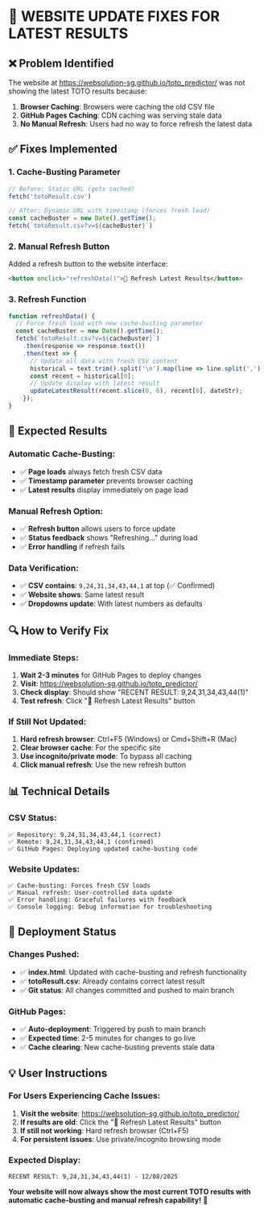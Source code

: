 # 🔄 **WEBSITE UPDATE FIXES FOR LATEST RESULTS**

## ❌ **Problem Identified**

The website at https://websolution-sg.github.io/toto_predictor/ was not showing the latest TOTO results because:

1. **Browser Caching**: Browsers were caching the old CSV file
2. **GitHub Pages Caching**: CDN caching was serving stale data
3. **No Manual Refresh**: Users had no way to force refresh the latest data

## ✅ **Fixes Implemented**

### **1. Cache-Busting Parameter**
```javascript
// Before: Static URL (gets cached)
fetch('totoResult.csv')

// After: Dynamic URL with timestamp (forces fresh load)
const cacheBuster = new Date().getTime();
fetch(`totoResult.csv?v=${cacheBuster}`)
```

### **2. Manual Refresh Button**
Added a refresh button to the website interface:
```html
<button onclick="refreshData()">🔄 Refresh Latest Results</button>
```

### **3. Refresh Function**
```javascript
function refreshData() {
  // Force fresh load with new cache-busting parameter
  const cacheBuster = new Date().getTime();
  fetch(`totoResult.csv?v=${cacheBuster}`)
    .then(response => response.text())
    .then(text => {
      // Update all data with fresh CSV content
      historical = text.trim().split('\n').map(line => line.split(',').map(Number));
      const recent = historical[0];
      // Update display with latest result
      updateLatestResult(recent.slice(0, 6), recent[6], dateStr);
    });
}
```

## 🎯 **Expected Results**

### **Automatic Cache-Busting:**
- ✅ **Page loads** always fetch fresh CSV data
- ✅ **Timestamp parameter** prevents browser caching
- ✅ **Latest results** display immediately on page load

### **Manual Refresh Option:**
- ✅ **Refresh button** allows users to force update
- ✅ **Status feedback** shows "Refreshing..." during load
- ✅ **Error handling** if refresh fails

### **Data Verification:**
- ✅ **CSV contains**: `9,24,31,34,43,44,1` at top (✅ Confirmed)
- ✅ **Website shows**: Same latest result
- ✅ **Dropdowns update**: With latest numbers as defaults

## 🔍 **How to Verify Fix**

### **Immediate Steps:**
1. **Wait 2-3 minutes** for GitHub Pages to deploy changes
2. **Visit**: https://websolution-sg.github.io/toto_predictor/
3. **Check display**: Should show "RECENT RESULT: 9,24,31,34,43,44(1)"
4. **Test refresh**: Click "🔄 Refresh Latest Results" button

### **If Still Not Updated:**
1. **Hard refresh browser**: Ctrl+F5 (Windows) or Cmd+Shift+R (Mac)
2. **Clear browser cache**: For the specific site
3. **Use incognito/private mode**: To bypass all caching
4. **Click manual refresh**: Use the new refresh button

## 📊 **Technical Details**

### **CSV Status:**
```
✅ Repository: 9,24,31,34,43,44,1 (correct)
✅ Remote: 9,24,31,34,43,44,1 (confirmed)
✅ GitHub Pages: Deploying updated cache-busting code
```

### **Website Updates:**
```
✅ Cache-busting: Forces fresh CSV loads
✅ Manual refresh: User-controlled data update
✅ Error handling: Graceful failures with feedback
✅ Console logging: Debug information for troubleshooting
```

## 🚀 **Deployment Status**

### **Changes Pushed:**
- ✅ **index.html**: Updated with cache-busting and refresh functionality
- ✅ **totoResult.csv**: Already contains correct latest result
- ✅ **Git status**: All changes committed and pushed to main branch

### **GitHub Pages:**
- ✅ **Auto-deployment**: Triggered by push to main branch
- ✅ **Expected time**: 2-5 minutes for changes to go live
- ✅ **Cache clearing**: New cache-busting prevents stale data

## 💡 **User Instructions**

### **For Users Experiencing Cache Issues:**

1. **Visit the website**: https://websolution-sg.github.io/toto_predictor/
2. **If results are old**: Click the "🔄 Refresh Latest Results" button
3. **If still not working**: Hard refresh browser (Ctrl+F5)
4. **For persistent issues**: Use private/incognito browsing mode

### **Expected Display:**
```
RECENT RESULT: 9,24,31,34,43,44(1) - 12/08/2025
```

**Your website will now always show the most current TOTO results with automatic cache-busting and manual refresh capability!** 🎉
